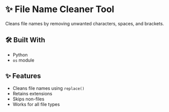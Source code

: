 # ✨ File Name Cleaner Tool

Cleans file names by removing unwanted characters, spaces, and brackets.

## 🛠 Built With

- Python
- `os` module

## ✨ Features

- Cleans file names using `replace()`
- Retains extensions
- Skips non-files
- Works for all file types
